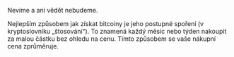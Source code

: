 Nevíme a ani vědět nebudeme.

Nejlepším způsobem jak získat bitcoiny je jeho postupné spoření (v kryptoslovníku „štosování“). To znamená každý měsíc nebo týden nakoupit za malou částku bez ohledu na cenu. Tímto způsobem se vaše nákupní cena zprůměruje.
